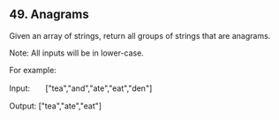 ## 49. Anagrams

Given an array of strings, return all groups of strings that are anagrams.

Note: All inputs will be in lower-case.

For example:

Input:　　["tea","and","ate","eat","den"]

Output:   ["tea","ate","eat"]
